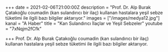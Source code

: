 +++
date = 2021-02-06T21:00:00Z
description = "Prof. Dr. Alp Burak Çatakoğlu coumadin (kan sulandırıcı bir ilaç) kullanan hastalara yeşil sebze tüketimi ile ilgili bazı bilgiler aktarıyor."
images = ["/images/medya12.jpg"]
kanal = "A Haber"
title = "Kan Sulandırıcı İlaçlar ve Yeşil Sebzeler"
youtube = "7xNqjm2fCfk"

+++
Prof. Dr. Alp Burak Çatakoğlu coumadin (kan sulandırıcı bir ilaç) kullanan hastalara yeşil sebze tüketimi ile ilgili bazı bilgiler aktarıyor.